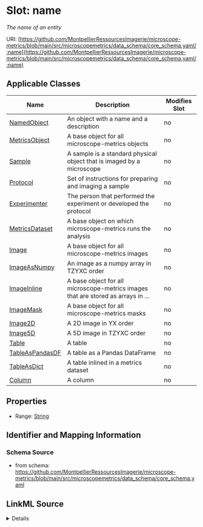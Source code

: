 # Slot: name


_The name of an entity_



URI: [https://github.com/MontpellierRessourcesImagerie/microscope-metrics/blob/main/src/microscopemetrics/data_schema/core_schema.yaml/:name](https://github.com/MontpellierRessourcesImagerie/microscope-metrics/blob/main/src/microscopemetrics/data_schema/core_schema.yaml/:name)



<!-- no inheritance hierarchy -->




## Applicable Classes

| Name | Description | Modifies Slot |
| --- | --- | --- |
[NamedObject](NamedObject.md) | An object with a name and a description |  no  |
[MetricsObject](MetricsObject.md) | A base object for all microscope-metrics objects |  no  |
[Sample](Sample.md) | A sample is a standard physical object that is imaged by a microscope |  no  |
[Protocol](Protocol.md) | Set of instructions for preparing and imaging a sample |  no  |
[Experimenter](Experimenter.md) | The person that performed the experiment or developed the protocol |  no  |
[MetricsDataset](MetricsDataset.md) | A base object on which microscope-metrics runs the analysis |  no  |
[Image](Image.md) | A base object for all microscope-metrics images |  no  |
[ImageAsNumpy](ImageAsNumpy.md) | An image as a numpy array in TZYXC order |  no  |
[ImageInline](ImageInline.md) | A base object for all microscope-metrics images that are stored as arrays in ... |  no  |
[ImageMask](ImageMask.md) | A base object for all microscope-metrics masks |  no  |
[Image2D](Image2D.md) | A 2D image in YX order |  no  |
[Image5D](Image5D.md) | A 5D image in TZYXC order |  no  |
[Table](Table.md) | A table |  no  |
[TableAsPandasDF](TableAsPandasDF.md) | A table as a Pandas DataFrame |  no  |
[TableAsDict](TableAsDict.md) | A table inlined in a metrics dataset |  no  |
[Column](Column.md) | A column |  no  |







## Properties

* Range: [String](String.md)





## Identifier and Mapping Information







### Schema Source


* from schema: https://github.com/MontpellierRessourcesImagerie/microscope-metrics/blob/main/src/microscopemetrics/data_schema/core_schema.yaml




## LinkML Source

<details>
```yaml
name: name
description: The name of an entity
from_schema: https://github.com/MontpellierRessourcesImagerie/microscope-metrics/blob/main/src/microscopemetrics/data_schema/core_schema.yaml
rank: 1000
multivalued: false
alias: name
domain_of:
- NamedObject
- Experimenter
- Column
range: string
required: false

```
</details>